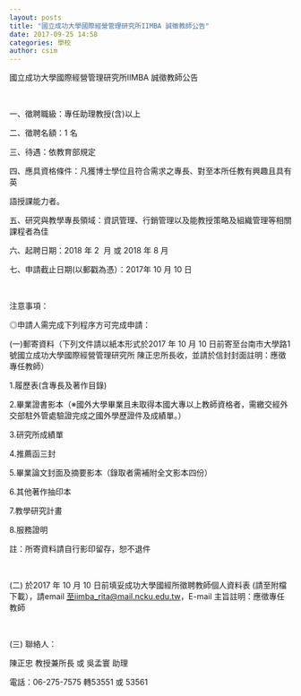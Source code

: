 ```yaml
---
layout: posts
title: "國立成功大學國際經營管理研究所IIMBA 誠徵教師公告"
date: 2017-09-25 14:58
categories: 學校
author: csim
---
```


國立成功大學國際經營管理研究所IIMBA 誠徵教師公告

 

一、徵聘職級：專任助理教授(含)以上

二、徵聘名額：1 名

三、待遇：依教育部規定

四、應具資格條件：凡獲博士學位且符合需求之專長、對至本所任教有興趣且具有英

語授課能力者。

五、研究與教學專長領域：資訊管理、行銷管理以及能教授策略及組織管理等相關課程者為佳

六、起聘日期：2018 年 2  月 或 2018 年 8 月

七、申請截止日期(以郵戳為憑）：2017年 10 月 10 日

 

注意事項：

◎申請人需完成下列程序方可完成申請：

(一)郵寄資料（下列文件請以紙本形式於2017 年 10 月 10 日前寄至台南市大學路1 號國立成功大學國際經營管理研究所 陳正忠所長收，並請於信封封面註明：應徵專任教師）

1.履歷表(含專長及著作目錄)

2.畢業證書影本（※國外大學畢業且未取得本國大專以上教師資格者，需繳交經外交部駐外管處驗證完成之國外學歷證件及成績單。）

3.研究所成績單

4.推薦函三封

5.畢業論文封面及摘要影本（錄取者需補附全文影本四份）

6.其他著作抽印本

7.教學研究計畫

8.服務證明

註：所寄資料請自行影印留存，恕不退件

 

(二) 於2017 年 10 月 10 日前填妥成功大學國經所徵聘教師個人資料表 (請至附檔下載），請email 至iimba_rita@mail.ncku.edu.tw，E-mail 主旨註明：應徵專任教師

 

(三) 聯絡人：

陳正忠 教授兼所長 或 吳孟寰 助理

電話：06-275-7575 轉53551 或 53561
